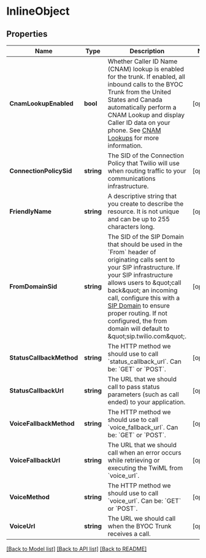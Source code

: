 # InlineObject

## Properties

Name | Type | Description | Notes
------------ | ------------- | ------------- | -------------
**CnamLookupEnabled** | **bool** | Whether Caller ID Name (CNAM) lookup is enabled for the trunk. If enabled, all inbound calls to the BYOC Trunk from the United States and Canada automatically perform a CNAM Lookup and display Caller ID data on your phone. See [CNAM Lookups](https://www.twilio.com/docs/sip-trunking#CNAM) for more information. | [optional] 
**ConnectionPolicySid** | **string** | The SID of the Connection Policy that Twilio will use when routing traffic to your communications infrastructure. | [optional] 
**FriendlyName** | **string** | A descriptive string that you create to describe the resource. It is not unique and can be up to 255 characters long. | [optional] 
**FromDomainSid** | **string** | The SID of the SIP Domain that should be used in the &#x60;From&#x60; header of originating calls sent to your SIP infrastructure. If your SIP infrastructure allows users to \&quot;call back\&quot; an incoming call, configure this with a [SIP Domain](https://www.twilio.com/docs/voice/api/sending-sip) to ensure proper routing. If not configured, the from domain will default to \&quot;sip.twilio.com\&quot;. | [optional] 
**StatusCallbackMethod** | **string** | The HTTP method we should use to call &#x60;status_callback_url&#x60;. Can be: &#x60;GET&#x60; or &#x60;POST&#x60;. | [optional] 
**StatusCallbackUrl** | **string** | The URL that we should call to pass status parameters (such as call ended) to your application. | [optional] 
**VoiceFallbackMethod** | **string** | The HTTP method we should use to call &#x60;voice_fallback_url&#x60;. Can be: &#x60;GET&#x60; or &#x60;POST&#x60;. | [optional] 
**VoiceFallbackUrl** | **string** | The URL that we should call when an error occurs while retrieving or executing the TwiML from &#x60;voice_url&#x60;. | [optional] 
**VoiceMethod** | **string** | The HTTP method we should use to call &#x60;voice_url&#x60;. Can be: &#x60;GET&#x60; or &#x60;POST&#x60;. | [optional] 
**VoiceUrl** | **string** | The URL we should call when the BYOC Trunk receives a call. | [optional] 

[[Back to Model list]](../README.md#documentation-for-models) [[Back to API list]](../README.md#documentation-for-api-endpoints) [[Back to README]](../README.md)


